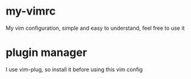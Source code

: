 # my-vimrc
My vim configuration, simple and easy to understand, feel free to use it

# plugin manager
I use vim-plug, so install it before using this vim config
